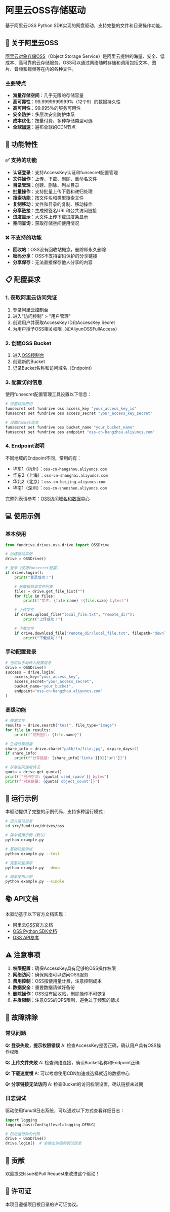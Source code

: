 # 阿里云OSS存储驱动

基于阿里云OSS Python SDK实现的网盘驱动，支持完整的文件和目录操作功能。

## 🌟 关于阿里云OSS

[阿里云对象存储OSS](https://www.aliyun.com/product/oss)（Object Storage Service）是阿里云提供的海量、安全、低成本、高可靠的云存储服务。OSS可以通过网络随时存储和调用包括文本、图片、音频和视频等在内的各种文件。

### 主要特点
- **海量存储空间**：几乎无限的存储容量
- **高可靠性**：99.9999999999%（12个9）的数据持久性
- **高可用性**：99.995%的服务可用性
- **安全防护**：多层次安全防护体系
- **成本优化**：按量付费，多种存储类型可选
- **全球加速**：遍布全球的CDN节点

## 🚀 功能特性

### ✅ 支持的功能
- **认证登录**：支持AccessKey认证和funsecret配置管理
- **文件操作**：上传、下载、删除、重命名文件
- **目录管理**：创建、删除、列举目录
- **批量操作**：支持批量上传下载和递归处理
- **搜索功能**：按文件名和类型搜索文件
- **复制移动**：文件和目录的复制、移动操作
- **分享链接**：生成预签名URL和公共访问链接
- **进度显示**：大文件上传下载进度条显示
- **空间查询**：获取存储空间使用情况

### ❌ 不支持的功能
- **回收站**：OSS没有回收站概念，删除即永久删除
- **密码分享**：OSS不支持密码保护的分享链接
- **分享保存**：无法直接保存他人分享的内容

## 📋 配置要求

### 1. 获取阿里云访问凭证

1. 登录[阿里云控制台](https://ecs.console.aliyun.com/)
2. 进入"访问控制" > "用户管理"
3. 创建用户并获取AccessKey ID和AccessKey Secret
4. 为用户授予OSS相关权限（如AliyunOSSFullAccess）

### 2. 创建OSS Bucket

1. 进入[OSS控制台](https://oss.console.aliyun.com/)
2. 创建新的Bucket
3. 记录Bucket名称和访问域名（Endpoint）

### 3. 配置访问信息

使用funsecret配置管理工具设置以下信息：

```bash
# 设置访问密钥
funsecret set fundrive oss access_key "your_access_key_id"
funsecret set fundrive oss access_secret "your_access_key_secret"

# 设置Bucket信息
funsecret set fundrive oss bucket_name "your_bucket_name"
funsecret set fundrive oss endpoint "oss-cn-hangzhou.aliyuncs.com"
```

### 4. Endpoint说明

不同地域的Endpoint不同，常用的有：
- 华东1（杭州）：`oss-cn-hangzhou.aliyuncs.com`
- 华东2（上海）：`oss-cn-shanghai.aliyuncs.com`
- 华北2（北京）：`oss-cn-beijing.aliyuncs.com`
- 华南1（深圳）：`oss-cn-shenzhen.aliyuncs.com`

完整列表请参考：[OSS访问域名和数据中心](https://help.aliyun.com/document_detail/31837.html)

## 💻 使用示例

### 基本使用

```python
from fundrive.drives.oss.drive import OSSDrive

# 创建驱动实例
drive = OSSDrive()

# 登录（使用funsecret配置）
if drive.login():
    print("登录成功！")

    # 获取根目录文件列表
    files = drive.get_file_list("")
    for file in files:
        print(f"文件: {file.name} ({file.size} bytes)")

    # 上传文件
    if drive.upload_file("local_file.txt", "remote_dir"):
        print("上传成功！")

    # 下载文件
    if drive.download_file("remote_dir/local_file.txt", filepath="downloaded_file.txt"):
        print("下载成功！")
```

### 手动配置登录

```python
# 也可以手动传入配置信息
drive = OSSDrive()
success = drive.login(
    access_key="your_access_key",
    access_secret="your_access_secret", 
    bucket_name="your_bucket",
    endpoint="oss-cn-hangzhou.aliyuncs.com"
)
```

### 高级功能

```python
# 搜索文件
results = drive.search("test", file_type="image")
for file in results:
    print(f"找到图片: {file.name}")

# 生成分享链接
share_info = drive.share("path/to/file.jpg", expire_days=7)
if share_info:
    print(f"分享链接: {share_info['links'][0]['url']}")

# 获取空间使用情况
quota = drive.get_quota()
print(f"已用空间: {quota['used_space']} bytes")
print(f"对象数量: {quota['object_count']}")
```

## 🧪 运行示例

本驱动提供了完整的示例代码，支持多种运行模式：

```bash
# 进入驱动目录
cd src/fundrive/drives/oss

# 简单使用示例（默认）
python example.py

# 基础功能测试
python example.py --test

# 完整功能演示
python example.py --demo

# 简单使用示例
python example.py --simple
```

## 📚 API文档

本驱动基于以下官方文档实现：

- [阿里云OSS官方文档](https://help.aliyun.com/document_detail/32026.html)
- [OSS Python SDK文档](https://oss-python-sdk-doc.readthedocs.io/)
- [OSS API参考](https://help.aliyun.com/document_detail/31947.html)

## ⚠️ 注意事项

1. **权限配置**：确保AccessKey具有足够的OSS操作权限
2. **网络访问**：确保网络可以访问OSS服务
3. **费用控制**：OSS按使用量计费，注意控制成本
4. **数据安全**：重要数据请做好备份
5. **删除操作**：OSS没有回收站，删除操作不可恢复
6. **并发限制**：注意OSS的QPS限制，避免过于频繁的请求

## 🔧 故障排除

### 常见问题

**Q: 登录失败，提示权限错误**
A: 检查AccessKey是否正确，确认用户具有OSS操作权限

**Q: 上传文件失败**
A: 检查网络连接，确认Bucket名称和Endpoint正确

**Q: 下载速度慢**
A: 可以考虑使用CDN加速或选择就近的数据中心

**Q: 分享链接无法访问**
A: 检查Bucket的访问权限设置，确认链接未过期

### 日志调试

驱动使用funutil日志系统，可以通过以下方式查看详细日志：

```python
import logging
logging.basicConfig(level=logging.DEBUG)

# 然后运行你的代码
drive = OSSDrive()
drive.login()  # 会输出详细的调试信息
```

## 🤝 贡献

欢迎提交Issue和Pull Request来改进这个驱动！

## 📄 许可证

本项目遵循项目根目录的许可证协议。
